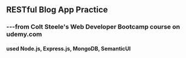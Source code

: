 ## RESTful Blog App Practice
### ---from Colt Steele's Web Developer Bootcamp course on udemy.com

#### used **Node.js**, **Express.js**, **MongoDB**, **SemanticUI**   

